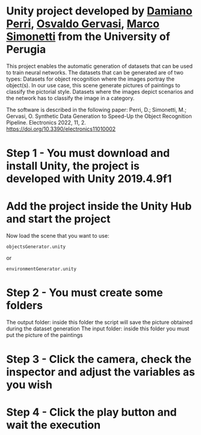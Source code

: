 # Unity project developed by [Damiano Perri](https://www.damianoperri.it/), [Osvaldo Gervasi](https://ogervasi.unipg.it/), [Marco Simonetti](https://www.researchgate.net/profile/Marco-Simonetti-6) from the University of Perugia

This project enables the automatic generation of datasets that can be used to train neural networks.
The datasets that can be generated are of two types:
Datasets for object recognition where the images portray the object(s).
In our use case, this scene generate pictures of paintings to classify the pictorial style.
Datasets where the images depict scenarios and the network has to classify the image in a category.

The software is described in the following paper:
Perri, D.; Simonetti, M.; Gervasi, O. Synthetic Data Generation to Speed-Up the Object Recognition Pipeline. Electronics 2022, 11, 2. https://doi.org/10.3390/electronics11010002




# Step 1 - You must download and install Unity, the project is developed with Unity 2019.4.9f1
# Add the project inside the Unity Hub and start the project
Now load the scene that you want to use:
```
objectsGenerator.unity
```
or
```
environmentGenerator.unity
```

# Step 2 - You must create some folders
The output folder: inside this folder the script will save the picture obtained during the dataset generation
The input folder: inside this folder you must put the picture of the paintings 

# Step 3 - Click the camera, check the inspector and adjust the variables as you wish

# Step 4 - Click the play button and wait the execution

